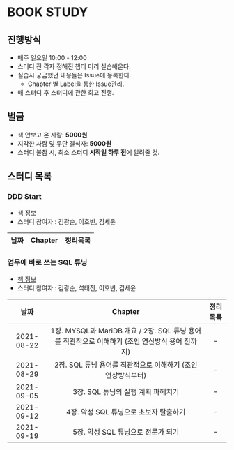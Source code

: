 # BOOK STUDY

## 진행방식
- 매주 일요일 10:00 - 12:00
- 스터디 전 각자 정해진 챕터 미리 실습해온다. 
- 실습시 궁금했던 내용들은 Issue에 등록한다. 
    - Chapter 별 Label을 통한 Issue관리.
- 매 스터디 후 스터디에 관한 회고 진행.

## 벌금
- 책 안보고 온 사람: **5000원**
- 지각한 사람 및 무단 결석자: **5000원**
- 스터디 불참 시, 최소 스터디 **시작일 하루 전**에 알려줄 것.

## 스터디 목록

### DDD Start
- [책 정보](http://www.yes24.com/Product/Goods/27750871)
- 스터디 참여자 : 김광순, 이호빈, 김세윤

날짜 | Chapter | 정리목록
:---: | :---: | :---:

### 업무에 바로 쓰는 SQL 튜닝
- [책 정보](http://www.yes24.com/Product/Goods/102382080)
- 스터디 참여자 : 김광순, 석태진, 이호빈, 김세윤

날짜 | Chapter | 정리목록
:---: | :---: | :---:
2021-08-22 | 1장. MYSQL과 MariDB 개요 / 2장. SQL 튜닝 용어를 직관적으로 이해하기 (조인 연산방식 용어 전까지) | -
2021-08-29 | 2장. SQL 튜닝 용어를 직관적으로 이해하기 (조인 연상방식부터) | -
2021-09-05 | 3장. SQL 튜닝의 실행 계획 파헤치기 | -
2021-09-12 | 4장. 악성 SQL 튜닝으로 초보자 탈출하기 | -
2021-09-19 | 5장. 악성 SQL 튜닝으로 전문가 되기 | -